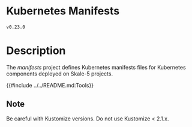 # Kubernetes Manifests

`v0.23.0`

# Description

The *manifests* project defines Kubernetes manifests files for Kubernetes
components deployed on Skale-5 projects.

{{#include ../../README.md:Tools}}

<aside class="note warning">

<h1>Note</h1>

Be careful with Kustomize versions.
Do not use Kustomize < 2.1.x.

</aside>
